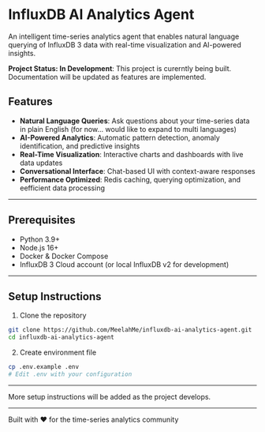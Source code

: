 # InfluxDB AI Analytics Agent

An intelligent time-series analytics agent that enables natural language querying of InfluxDB 3 data with real-time visualization and AI-powered insights.

**Project Status: In Development**: This project is curerntly being built. Documentation will be updated as features are implemented.

## Features

- **Natural Language Queries**: Ask questions about your time-series data in plain English (for now... would like to expand to multi languages)
- **AI-Powered Analytics**: Automatic pattern detection, anomaly identification, and predictive insights 
- **Real-Time Visualization**: Interactive charts and dashboards with live data updates
- **Conversational Interface**: Chat-based UI with context-aware responses
- **Performance Optimized**: Redis caching, querying optimization, and eefficient data processing 

---

## Prerequisites

- Python 3.9+
- Node.js 16+
- Docker & Docker Compose
- InfluxDB 3 Cloud account (or local InfluxDB v2 for development)

--- 

## Setup Instructions

1. Clone the repository
```bash
git clone https://github.com/MeelahMe/influxdb-ai-analytics-agent.git
cd influxdb-ai-analytics-agent
```

2. Create environment file
```bash
cp .env.example .env
# Edit .env with your configuration
```



---

More setup instructions will be added as the project develops.

---

Built with ❤️ for the time-series analytics community